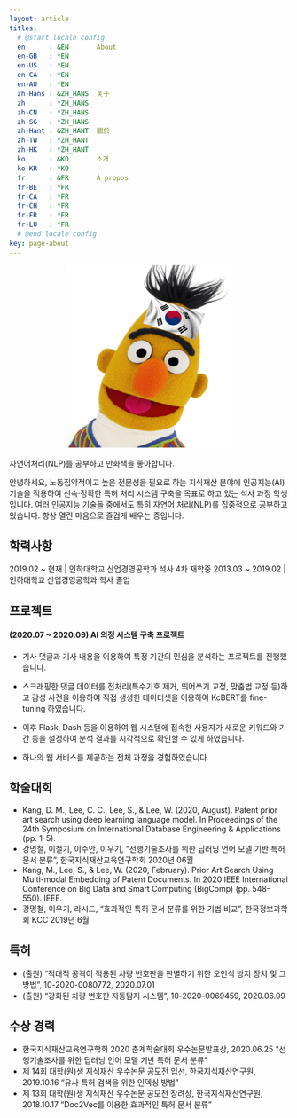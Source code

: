 ```yaml
---
layout: article
titles:
  # @start locale config
  en      : &EN       About
  en-GB   : *EN
  en-US   : *EN
  en-CA   : *EN
  en-AU   : *EN
  zh-Hans : &ZH_HANS  关于
  zh      : *ZH_HANS
  zh-CN   : *ZH_HANS
  zh-SG   : *ZH_HANS
  zh-Hant : &ZH_HANT  關於
  zh-TW   : *ZH_HANT
  zh-HK   : *ZH_HANT
  ko      : &KO       소개
  ko-KR   : *KO
  fr      : &FR       À propos
  fr-BE   : *FR
  fr-CA   : *FR
  fr-CH   : *FR
  fr-FR   : *FR
  fr-LU   : *FR
  # @end locale config
key: page-about
---
```


<center><img src="/assets/images/KoreanBERT.png" width="300" height="330"></center>

자연어처리(NLP)를 공부하고 만화책을 좋아합니다.

안녕하세요, 노동집약적이고 높은 전문성을 필요로 하는 지식재산 분야에 인공지능(AI) 기술을 적용하여 신속·정확한 특허 처리 시스템 구축을 목표로 하고 있는 석사 과정 학생입니다. 여러 인공지능 기술들 중에서도 특히 자연어 처리(NLP)를 집중적으로 공부하고 있습니다. 항상 열린 마음으로 즐겁게 배우는 중입니다.

## 학력사항

2019.02 ~ 현재 | 인하대학교 산업경영공학과 석사 4차 재학중
2013.03 ~ 2019.02 | 인하대학교 산업경영공학과 학사 졸업

## 프로젝트
#### (2020.07 ~ 2020.09) AI 의정 시스템 구축 프로젝트
- 기사 댓글과 기사 내용을 이용하여 특정 기간의 민심을 분석하는 프로젝트를 진행했습니다.

- 스크래핑한 댓글 데이터를 전처리(특수기호 제거, 띄어쓰기 교정, 맞춤법 교정 등)하고 감성 사전을 이용하여 직접 생성한 데이터셋을 이용하여 KcBERT를 fine-tuning 하였습니다.

- 이후 Flask, Dash 등을 이용하여 웹 시스템에 접속한 사용자가 새로운 키워드와 기간 등을 설정하여 분석 결과를 시각적으로 확인할 수 있게 하였습니다.

- 하나의 웹 서비스를 제공하는 전체 과정을 경험하였습니다.

## 학술대회
- Kang, D. M., Lee, C. C., Lee, S., & Lee, W. (2020, August). Patent prior art search using deep learning language model. In Proceedings of the 24th Symposium on International Database Engineering & Applications (pp. 1-5).
- 강명철, 이철기, 이수안, 이우기, “선행기술조사를 위한 딥러닝 언어 모델 기반 특허 문서 분류”, 한국지식재산교육연구학회 2020년 06월
- Kang, M., Lee, S., & Lee, W. (2020, February). Prior Art Search Using Multi-modal Embedding of Patent Documents. In 2020 IEEE International Conference on Big Data and Smart Computing (BigComp) (pp. 548-550). IEEE.
- 강명철, 이우기, 라시드, “효과적인 특허 문서 분류를 위한 기법 비교”, 한국정보과학회 KCC 2019년 6월

## 특허
- (출원) “적대적 공격이 적용된 차량 번호판을 판별하기 위한 오인식 방지 장치 및 그 방법”,  10-2020-0080772, 2020.07.01
- (출원) “강화된 차량 번호판 자동탐지 시스템”, 10-2020-0069459, 2020.06.09

## 수상 경력
- 한국지식재산교육연구학회 2020 춘계학술대회 우수논문발표상, 2020.06.25
“선행기술조사를 위한 딥러닝 언어 모델 기반 특허 문서 분류”
- 제 14회 대학(원)생 지식재산 우수논문 공모전 입선, 한국지식재산연구원, 2019.10.16
“유사 특허 검색을 위한 인덱싱 방법”
- 제 13회 대학(원)생 지식재산 우수논문 공모전 장려상, 한국지식재산연구원, 2018.10.17
“Doc2Vec를 이용한 효과적인 특허 문서 분류”
